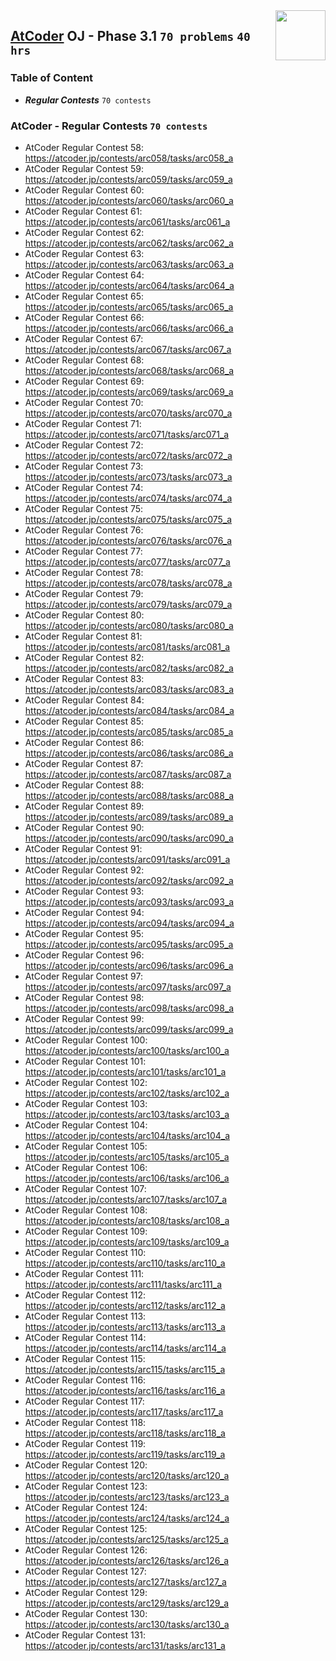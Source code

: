 <img align="right" width="80" height="80" src="https://github.com/cs-MohamedAyman/Problem-Solving-Training/blob/master/online-judges-logos/atcoder.jpg">

## [AtCoder](https://atcoder.jp/) OJ - Phase 3.1 `70 problems` `40 hrs`

### Table of Content

- ***Regular Contests*** 	`70 contests`

### AtCoder - Regular Contests `70 contests`

- AtCoder Regular Contest 58: https://atcoder.jp/contests/arc058/tasks/arc058_a
- AtCoder Regular Contest 59: https://atcoder.jp/contests/arc059/tasks/arc059_a
- AtCoder Regular Contest 60: https://atcoder.jp/contests/arc060/tasks/arc060_a
- AtCoder Regular Contest 61: https://atcoder.jp/contests/arc061/tasks/arc061_a
- AtCoder Regular Contest 62: https://atcoder.jp/contests/arc062/tasks/arc062_a
- AtCoder Regular Contest 63: https://atcoder.jp/contests/arc063/tasks/arc063_a
- AtCoder Regular Contest 64: https://atcoder.jp/contests/arc064/tasks/arc064_a
- AtCoder Regular Contest 65: https://atcoder.jp/contests/arc065/tasks/arc065_a
- AtCoder Regular Contest 66: https://atcoder.jp/contests/arc066/tasks/arc066_a
- AtCoder Regular Contest 67: https://atcoder.jp/contests/arc067/tasks/arc067_a
- AtCoder Regular Contest 68: https://atcoder.jp/contests/arc068/tasks/arc068_a
- AtCoder Regular Contest 69: https://atcoder.jp/contests/arc069/tasks/arc069_a
- AtCoder Regular Contest 70: https://atcoder.jp/contests/arc070/tasks/arc070_a
- AtCoder Regular Contest 71: https://atcoder.jp/contests/arc071/tasks/arc071_a
- AtCoder Regular Contest 72: https://atcoder.jp/contests/arc072/tasks/arc072_a
- AtCoder Regular Contest 73: https://atcoder.jp/contests/arc073/tasks/arc073_a
- AtCoder Regular Contest 74: https://atcoder.jp/contests/arc074/tasks/arc074_a
- AtCoder Regular Contest 75: https://atcoder.jp/contests/arc075/tasks/arc075_a
- AtCoder Regular Contest 76: https://atcoder.jp/contests/arc076/tasks/arc076_a
- AtCoder Regular Contest 77: https://atcoder.jp/contests/arc077/tasks/arc077_a
- AtCoder Regular Contest 78: https://atcoder.jp/contests/arc078/tasks/arc078_a
- AtCoder Regular Contest 79: https://atcoder.jp/contests/arc079/tasks/arc079_a
- AtCoder Regular Contest 80: https://atcoder.jp/contests/arc080/tasks/arc080_a
- AtCoder Regular Contest 81: https://atcoder.jp/contests/arc081/tasks/arc081_a
- AtCoder Regular Contest 82: https://atcoder.jp/contests/arc082/tasks/arc082_a
- AtCoder Regular Contest 83: https://atcoder.jp/contests/arc083/tasks/arc083_a
- AtCoder Regular Contest 84: https://atcoder.jp/contests/arc084/tasks/arc084_a
- AtCoder Regular Contest 85: https://atcoder.jp/contests/arc085/tasks/arc085_a
- AtCoder Regular Contest 86: https://atcoder.jp/contests/arc086/tasks/arc086_a
- AtCoder Regular Contest 87: https://atcoder.jp/contests/arc087/tasks/arc087_a
- AtCoder Regular Contest 88: https://atcoder.jp/contests/arc088/tasks/arc088_a
- AtCoder Regular Contest 89: https://atcoder.jp/contests/arc089/tasks/arc089_a
- AtCoder Regular Contest 90: https://atcoder.jp/contests/arc090/tasks/arc090_a
- AtCoder Regular Contest 91: https://atcoder.jp/contests/arc091/tasks/arc091_a
- AtCoder Regular Contest 92: https://atcoder.jp/contests/arc092/tasks/arc092_a
- AtCoder Regular Contest 93: https://atcoder.jp/contests/arc093/tasks/arc093_a
- AtCoder Regular Contest 94: https://atcoder.jp/contests/arc094/tasks/arc094_a
- AtCoder Regular Contest 95: https://atcoder.jp/contests/arc095/tasks/arc095_a
- AtCoder Regular Contest 96: https://atcoder.jp/contests/arc096/tasks/arc096_a
- AtCoder Regular Contest 97: https://atcoder.jp/contests/arc097/tasks/arc097_a
- AtCoder Regular Contest 98: https://atcoder.jp/contests/arc098/tasks/arc098_a
- AtCoder Regular Contest 99: https://atcoder.jp/contests/arc099/tasks/arc099_a
- AtCoder Regular Contest 100: https://atcoder.jp/contests/arc100/tasks/arc100_a
- AtCoder Regular Contest 101: https://atcoder.jp/contests/arc101/tasks/arc101_a
- AtCoder Regular Contest 102: https://atcoder.jp/contests/arc102/tasks/arc102_a
- AtCoder Regular Contest 103: https://atcoder.jp/contests/arc103/tasks/arc103_a
- AtCoder Regular Contest 104: https://atcoder.jp/contests/arc104/tasks/arc104_a
- AtCoder Regular Contest 105: https://atcoder.jp/contests/arc105/tasks/arc105_a
- AtCoder Regular Contest 106: https://atcoder.jp/contests/arc106/tasks/arc106_a
- AtCoder Regular Contest 107: https://atcoder.jp/contests/arc107/tasks/arc107_a
- AtCoder Regular Contest 108: https://atcoder.jp/contests/arc108/tasks/arc108_a
- AtCoder Regular Contest 109: https://atcoder.jp/contests/arc109/tasks/arc109_a
- AtCoder Regular Contest 110: https://atcoder.jp/contests/arc110/tasks/arc110_a
- AtCoder Regular Contest 111: https://atcoder.jp/contests/arc111/tasks/arc111_a
- AtCoder Regular Contest 112: https://atcoder.jp/contests/arc112/tasks/arc112_a
- AtCoder Regular Contest 113: https://atcoder.jp/contests/arc113/tasks/arc113_a
- AtCoder Regular Contest 114: https://atcoder.jp/contests/arc114/tasks/arc114_a
- AtCoder Regular Contest 115: https://atcoder.jp/contests/arc115/tasks/arc115_a
- AtCoder Regular Contest 116: https://atcoder.jp/contests/arc116/tasks/arc116_a
- AtCoder Regular Contest 117: https://atcoder.jp/contests/arc117/tasks/arc117_a
- AtCoder Regular Contest 118: https://atcoder.jp/contests/arc118/tasks/arc118_a
- AtCoder Regular Contest 119: https://atcoder.jp/contests/arc119/tasks/arc119_a
- AtCoder Regular Contest 120: https://atcoder.jp/contests/arc120/tasks/arc120_a
- AtCoder Regular Contest 123: https://atcoder.jp/contests/arc123/tasks/arc123_a
- AtCoder Regular Contest 124: https://atcoder.jp/contests/arc124/tasks/arc124_a
- AtCoder Regular Contest 125: https://atcoder.jp/contests/arc125/tasks/arc125_a
- AtCoder Regular Contest 126: https://atcoder.jp/contests/arc126/tasks/arc126_a
- AtCoder Regular Contest 127: https://atcoder.jp/contests/arc127/tasks/arc127_a
- AtCoder Regular Contest 129: https://atcoder.jp/contests/arc129/tasks/arc129_a
- AtCoder Regular Contest 130: https://atcoder.jp/contests/arc130/tasks/arc130_a
- AtCoder Regular Contest 131: https://atcoder.jp/contests/arc131/tasks/arc131_a
